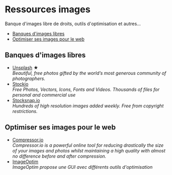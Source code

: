 # Ressources images
Banque d'images libre de droits, outils d'optimisation et autres...
- [Banques d'images libres](#banques-dimages-libres)
- [Optimiser ses images pour le web](#optimiser-ses-images-pour-le-web)

## Banques d'images libres
- [Unsplash](https://unsplash.com) ★   
*Beautiful, free photos gifted by the world’s most generous community of photographers.*
- [Stockio](https://www.stockio.com)  
*Free Photos, Vectors, Icons, Fonts and Videos. Thousands of files for personal and commercial use*
- [Stocksnap.io](https://stocksnap.io)  
*Hundreds of high resolution images added weekly. Free from copyright restrictions.*

## Optimiser ses images pour le web
- [Compressor.io](https://compressor.io)  
*Compressor.io is a powerful online tool for reducing drastically the size of your images and photos whilst maintaining a high quality with almost no difference before and after compression.*
- [ImageOptim](https://imageoptim.com/fr)  
*ImageOptim propose une GUI avec différents outils d'optimisation*
